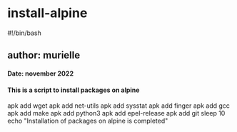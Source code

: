 # install-alpine
#!/bin/bash
## author: murielle
#### Date: november 2022
#### This is a script to install packages on alpine


apk add wget 
apk add net-utils 
apk add sysstat 
apk add finger 
apk add gcc 
apk add make 
apk add python3 
apk add epel-release 
apk add git
sleep 10
echo "Installation of packages on alpine is completed"
